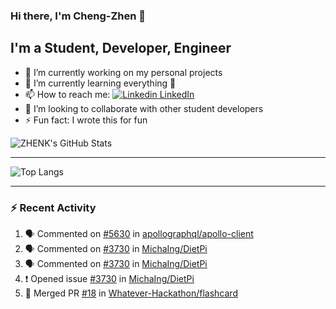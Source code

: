 ### Hi there, I'm Cheng-Zhen 👋

## I'm a Student, Developer, Engineer
- 🔭 I’m currently working on my personal projects
- 🌱 I’m currently learning everything 🤣
- 📫 How to reach me: [![Linkedin](https://i.stack.imgur.com/gVE0j.png) LinkedIn](https://www.linkedin.com/in/chengzhenyang/)
- 👯 I’m looking to collaborate with other student developers
- ⚡ Fun fact: I wrote this for fun


![ZHENK's GitHub Stats](https://github-readme-stats.vercel.app/api?username=scorpionknifes&show_icons=true&count_private=true&hide=stars&theme=dracula&include_all_commits=true)


---

![Top Langs](https://github-readme-stats.vercel.app/api/top-langs/?username=scorpionknifes&layout=compact&theme=dracula&card_width=446)

---

### :zap: Recent Activity

<!--START_SECTION:activity-->
1. 🗣 Commented on [#5630](https://github.com//apollographql/apollo-client/issues/5630) in [apollographql/apollo-client](https://github.com//apollographql/apollo-client)
2. 🗣 Commented on [#3730](https://github.com//MichaIng/DietPi/issues/3730) in [MichaIng/DietPi](https://github.com//MichaIng/DietPi)
3. 🗣 Commented on [#3730](https://github.com//MichaIng/DietPi/issues/3730) in [MichaIng/DietPi](https://github.com//MichaIng/DietPi)
4. ❗️ Opened issue [#3730](https://github.com//MichaIng/DietPi/issues/3730) in [MichaIng/DietPi](https://github.com//MichaIng/DietPi)
5. 🎉 Merged PR [#18](https://github.com//Whatever-Hackathon/flashcard/pull/18) in [Whatever-Hackathon/flashcard](https://github.com//Whatever-Hackathon/flashcard)
<!--END_SECTION:activity-->

